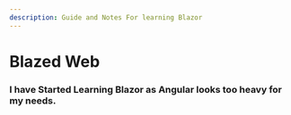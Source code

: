 ```yaml
---
description: Guide and Notes For learning Blazor
---
```


# Blazed Web

### I have Started Learning Blazor as Angular looks too heavy for my needs.


